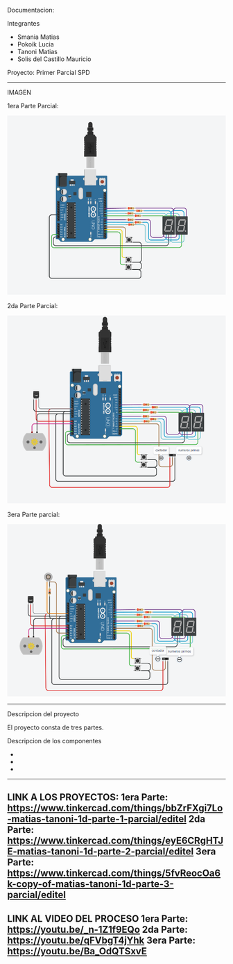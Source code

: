 Documentacion:

Integrantes

- Smania Matias
- Pokoik Lucia
- Tanoni Matias
- Solis del Castillo Mauricio

Proyecto: Primer Parcial SPD

----------------------------
IMAGEN

1era Parte Parcial: 

![](https://github.com/MatiasTanoni/PrimerParcialSPD/blob/main/imagenes/1era%20Parte.png)


2da Parte Parcial:

![](https://github.com/MatiasTanoni/PrimerParcialSPD/blob/main/imagenes/2da%20Parte.png)


3era Parte parcial:

![](https://github.com/MatiasTanoni/PrimerParcialSPD/blob/main/imagenes/3era%20Parte.png)

----------------------------

Descripcion del proyecto

El proyecto consta de tres partes.

Descripcion de los componentes

-
  
- 

- 
---------------------------
LINK A LOS PROYECTOS:
1era Parte: https://www.tinkercad.com/things/bbZrFXgi7Lo-matias-tanoni-1d-parte-1-parcial/editel
2da Parte: https://www.tinkercad.com/things/eyE6CRgHTJE-matias-tanoni-1d-parte-2-parcial/editel
3era Parte: https://www.tinkercad.com/things/5fvReocOa6k-copy-of-matias-tanoni-1d-parte-3-parcial/editel
--------------------------
LINK AL VIDEO DEL PROCESO
1era Parte: https://youtu.be/_n-1Z1f9EQo
2da Parte: https://youtu.be/qFVbgT4jYhk
3era Parte: https://youtu.be/Ba_OdQTSxvE
-------------------------
